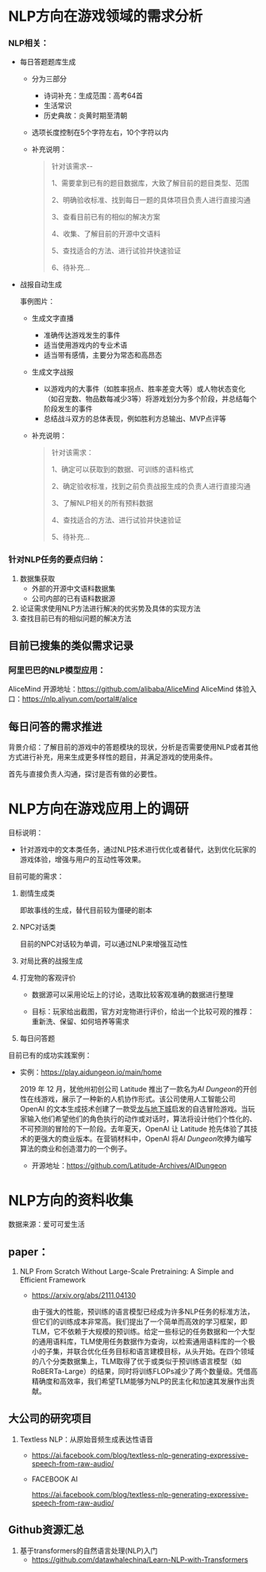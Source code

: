 # NLP方向在游戏领域的需求分析

### NLP相关：

- 每日答题题库生成
	- 分为三部分
		- 诗词补充：生成范围：高考64首
		- 生活常识
		- 历史典故：炎黄时期至清朝
		
	- 选项长度控制在5个字符左右，10个字符以内
	
	- 补充说明：
	
	  > 针对该需求--
	  >
	  > 1、需要拿到已有的题目数据库，大致了解目前的题目类型、范围
	  >
	  > 2、明确验收标准、找到每日一题的具体项目负责人进行直接沟通
	  >
	  > 3、查看目前已有的相似的解决方案
	  >
	  > 4、收集、了解目前的开源中文语料
	  >
	  > 5、查找适合的方法、进行试验并快速验证
	  >
	  > 6、待补充...
	
- 战报自动生成
	
	事例图片：
	
	- 生成文字直播
		- 准确传达游戏发生的事件
		- 适当使用游戏内的专业术语
		- 适当带有感情，主要分为常态和高昂态
		
	- 生成文字战报
		- 以游戏内的大事件（如胜率拐点、胜率差变大等）或人物状态变化（如召宠数、物品数每减少3等）将游戏划分为多个阶段，并总结每个阶段发生的事件
		- 总结战斗双方的总体表现，例如胜利方总输出、MVP点评等
		
	- 补充说明：
	
	  > 针对该需求：
	  >
	  > 1、确定可以获取到的数据、可训练的语料格式
	  >
	  > 2、确定验收标准，找到之前负责战报生成的负责人进行直接沟通
	  >
	  > 3、了解NLP相关的所有预料数据
	  >
	  > 4、查找适合的方法、进行试验并快速验证
	  >
	  > 5、待补充...



### 针对NLP任务的要点归纳：

1. 数据集获取
   - 外部的开源中文语料数据集
   - 公司内部的已有语料数据源
2. 论证需求使用NLP方法进行解决的优劣势及具体的实现方法
3. 查找目前已有的相似问题的解决方法



## 目前已搜集的类似需求记录

### 阿里巴巴的NLP模型应用：

AliceMind 开源地址：https://github.com/alibaba/AliceMind
AliceMind 体验入口：https://nlp.aliyun.com/portal#/alice



## 每日问答的需求推进

背景介绍：了解目前的游戏中的答题模块的现状，分析是否需要使用NLP或者其他方式进行补充，用来生成更多样性的题目，并满足游戏的使用条件。

首先与直接负责人沟通，探讨是否有做的必要性。





# NLP方向在游戏应用上的调研

目标说明：

- 针对游戏中的文本类任务，通过NLP技术进行优化或者替代，达到优化玩家的游戏体验，增强与用户的互动性等效果。



目前可能的需求：

1. 剧情生成类

   即故事线的生成，替代目前较为僵硬的剧本

2. NPC对话类

   目前的NPC对话较为单调，可以通过NLP来增强互动性

3. 对局比赛的战报生成

4. 打宠物的客观评价

   - 数据源可以采用论坛上的讨论，选取比较客观准确的数据进行整理

   - 目标：玩家给出截图，官方对宠物进行评价，给出一个比较可观的推荐：重新洗、保留、如何培养等需求

5. 每日问答题



目前已有的成功实践案例：

- 实例：https://play.aidungeon.io/main/home

     2019 年 12 月，犹他州初创公司 Latitude 推出了一款名为*AI Dungeon*的开创性在线游戏，展示了一种新的人机协作形式。该公司使用人工智能公司OpenAI 的文本生成技术创建了一款受[龙与地下城](https://www.wired.com/tag/dungeons-and-dragons/)启发的自选冒险游戏。当玩家输入他们希望他们的角色执行的动作或对话时，算法将设计他们个性化的、不可预测的冒险的下一阶段。去年夏天，OpenAI 让 Latitude 抢先体验了其技术的更强大的商业版本。在营销材料中，OpenAI 将*AI Dungeon*吹捧为编写算法的商业和创造潜力的一个例子。

     - 开源地址：https://github.com/Latitude-Archives/AIDungeon

     





# NLP方向的资料收集

数据来源：爱可可爱生活

## paper：

1. NLP From Scratch Without Large-Scale Pretraining: A Simple and Efficient Framework

   - https://arxiv.org/abs/2111.04130

     由于强大的性能，预训练的语言模型已经成为许多NLP任务的标准方法，但它们的训练成本非常高。我们提出了一个简单而高效的学习框架，即TLM，它不依赖于大规模的预训练。给定一些标记的任务数据和一个大型的通用语料库，TLM使用任务数据作为查询，以检索通用语料库的一个极小的子集，并联合优化任务目标和语言建模目标，从头开始。在四个领域的八个分类数据集上，TLM取得了优于或类似于预训练语言模型（如RoBERTa-Large）的结果，同时将训练FLOPs减少了两个数量级。凭借高精确度和高效率，我们希望TLM能够为NLP的民主化和加速其发展作出贡献。





## 大公司的研究项目

1. Textless NLP：从原始音频生成表达性语音

   - https://ai.facebook.com/blog/textless-nlp-generating-expressive-speech-from-raw-audio/

   - FACEBOOK AI

     https://ai.facebook.com/blog/textless-nlp-generating-expressive-speech-from-raw-audio/



## Github资源汇总

1. 基于transformers的自然语言处理(NLP)入门
   - https://github.com/datawhalechina/Learn-NLP-with-Transformers

